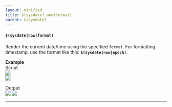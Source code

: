 ```yaml
---
layout: minified
title: $(sysdate)_now(format)
parent: $(sysdate)
---
```


#### `$(sysdate|now|format)`
Render the current date/time using the specified `format`. For formatting timestamp, use the format like 
this: **`$(sysdate|now|epoch)`**.

**Example**<br/>
Script<br/>
![](https://nexiality.github.io/documentation/functions/image/$(sysdate)_01.png) <br/>
![](https://nexiality.github.io/documentation/functions/image/$(sysdate)_03.png)

Output<br/>
![](https://nexiality.github.io/documentation/functions/image/$(sysdate)_02.png)
![](https://nexiality.github.io/documentation/functions/image/$(sysdate)_04.png)  
  
-----